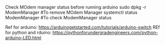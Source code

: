Check MOdem manager status before running arduino
sudo dpkg -r ModemManager  #To remove MOdem Manager
systemctl status ModemManager   #To check ModemManager status


Ref for arduino: https://arduinogetstarted.com/tutorials/arduino-switch
REf for python and rduino: https://pythonforundergradengineers.com/python-arduino-LED.html
